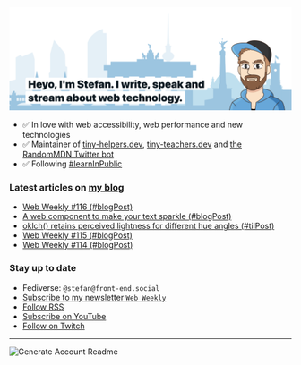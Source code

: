 <img alt="Heyo, I'm Stefan. I write and speak about web technology." src="https://raw.githubusercontent.com/stefanjudis/stefanjudis/main/screenshot.png">

- ✅ In love with web accessibility, web performance and new technologies
- ✅ Maintainer of [tiny-helpers.dev](https://tiny-helpers.dev), [tiny-teachers.dev](https://tiny-teachers.dev/) and [the RandomMDN Twitter bot](https://twitter.com/randomMDN)
- ✅ Following [#learnInPublic](https://www.stefanjudis.com/today-i-learned/)
### Latest articles on [my blog](https://www.stefanjudis.com)

<!-- BLOG-POST-LIST:START -->
- [Web Weekly #116 &lpar;#blogPost&rpar;](https://www.stefanjudis.com/blog/web-weekly-116/)
- [A web component to make your text sparkle &lpar;#blogPost&rpar;](https://www.stefanjudis.com/blog/a-web-component-to-make-your-text-sparkle/)
- [oklch&lpar;&rpar; retains perceived lightness for different hue angles &lpar;#tilPost&rpar;](https://www.stefanjudis.com/today-i-learned/oklch-perceived-lightness/)
- [Web Weekly #115 &lpar;#blogPost&rpar;](https://www.stefanjudis.com/blog/web-weekly-115/)
- [Web Weekly #114 &lpar;#blogPost&rpar;](https://www.stefanjudis.com/blog/web-weekly-114/)
<!-- BLOG-POST-LIST:END -->

### Stay up to date

- Fediverse: `@stefan@front-end.social`
- [Subscribe to my newsletter `Web Weekly`](https://webweekly.email/)
- [Follow RSS](https://www.stefanjudis.com/feeds/)
- [Subscribe on YouTube](https://youtube.com/c/stefanjudis)
- [Follow on Twitch](https://www.twitch.tv/stefanjudis)

---

![Generate Account Readme](https://github.com/stefanjudis/stefanjudis/workflows/Generate%20Account%20Readme/badge.svg)
